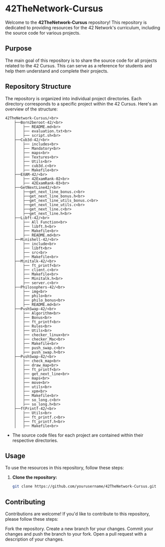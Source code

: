 # 42TheNetwork-Cursus

Welcome to the **42TheNetwork-Cursus** repository! This repository is dedicated to providing resources for the 42 Network's curriculum, including the source code for various projects.

## Purpose

The main goal of this repository is to share the source code for all projects related to the 42 Cursus. This can serve as a reference for students and help them understand and complete their projects.

## Repository Structure

The repository is organized into individual project directories. Each directory corresponds to a specific project within the 42 Cursus. Here's an overview of the structure:
```
42TheNetwork-Cursus/<br>
    ├──Born2beroot-42/<br>
    │   ├── README.md<br>
    │   ├── evaluation.txt<br>
    │   ├── script.sh<br>
    ├──Cub3d-42/<br>
    │   ├── includes<br>
    │   ├── Mandatory<br>
    │   ├── maps<br>
    │   ├── Textures<br>
    │   ├── Utils<br>
    │   ├── cub3d.c<br>
    │   ├── Makefile<br>
    ├──EXAM-42/<br>
    │   ├── 42ExamRank-02<br>
    │   ├── 42ExamRank-03<br>
    ├──GetNextLine42/<br>
    │   ├──get_next_line_bonus.c<br>
    │   ├──get_next_line_bonus.h<br>
    │   ├──get_next_line_utils_bonus.c<br>
    │   ├──get_next_line_utils.c<br>
    │   ├──get_next_line.c<br>
    │   ├──get_next_line.h<br>
    ├──Libft-42/<br>
    │   ├── All Function<br>
    │   ├── libft.h<br>
    │   ├── Makefile<br>
    │   ├── README.md<br>
    ├──Minishell-42/<br>
    │   ├── include<br>
    │   ├── libft<br>
    │   ├── src<br>
    │   ├── Makefile<br>
    ├──Minitalk-42/<br>
    │   ├── ft_printf<br>
    │   ├── client.c<br>
    │   ├── Makefile<br>
    │   ├── Minitalk.h<br>
    │   ├── server.c<br>
    ├──Philosophers-42/<br>
    │   ├── img<br>
    │   ├── philo<br>
    │   ├── philo_bonus<br>
    │   ├── README.md<br>
    ├──PushSwap-42/<br>
    │   ├── Algorithm<br>
    │   ├── Bonus<br>
    │   ├── ft_printf<br>
    │   ├── Rules<br>
    │   ├── Utils<br>
    │   ├── checker_linux<br>
    │   ├── checker_Mac<br>
    │   ├── Makefile<br>
    │   ├── push_swap.c<br>
    │   ├── push_swap.h<br>
    ├──PushSwap-42/<br>
    │   ├── check_map<br>
    │   ├── draw_map<br>
    │   ├── ft_printf<br>
    │   ├── get_next_line<br>
    │   ├── maps<br>
    │   ├── move<br>
    │   ├── utils<br>
    │   ├── xpm<br>
    │   ├── Makefile<br>
    │   ├── so_long.c<br>
    │   ├── so_long.h<br>
    ├──ftPrintf-42/<br>
    │   ├── Utils<br>
    │   ├── ft_printf.c<br>
    │   ├── ft_printf.h<br>
    │   ├── Makefile<br>
```
- The source code files for each project are contained within their respective directories.

## Usage

To use the resources in this repository, follow these steps:

1. **Clone the repository:**
   ```sh
   git clone https://github.com/yourusername/42TheNetwork-Cursus.git

## Contributing
Contributions are welcome! If you'd like to contribute to this repository, please follow these steps:

Fork the repository.
Create a new branch for your changes.
Commit your changes and push the branch to your fork.
Open a pull request with a description of your changes.
